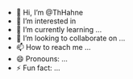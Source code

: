 - 👋 Hi, I’m @ThHahne
- 👀 I’m interested in 
- 🌱 I’m currently learning ...
- 💞️ I’m looking to collaborate on ...
- 📫 How to reach me ...
- 😄 Pronouns: ...
- ⚡ Fun fact: ...

<!---
ThHahne/ThHahne is a ✨ special ✨ repository because its `README.md` (this file) appears on your GitHub profile.
You can click the Preview link to take a look at your changes.
--->

